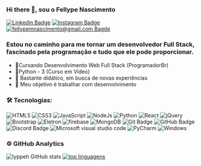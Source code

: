 ### Hi there 👋,  sou o Fellype Nascimento 

[![Linkedin Badge](https://img.shields.io/badge/-LinkedIn-blue?style=flat-square-border&logo=Linkedin&logoColor=white&link=https://www.linkedin.com/in/fellypenascimentodev/)](https://www.linkedin.com/in/fellypenascimentodev/)    [  ![Instagram Badge](https://img.shields.io/badge/-Instagram-CC0000?style=flat-square-border&logo=Instagram&logoColor=white&link=https://www.instagram.com/fellypefn/)](https://www.instagram.com/fellypefn/) [![fellypemnascimento@gmail.com Bagde](https://img.shields.io/badge/Fellype_Nascimento-2e7eea?style=flat-square-border&logo=microsoft-outlook&logoColor=white)](mailto:fellypemnascimento@gmail.com)

### Estou no caminho para me tornar um desenvolvedor Full Stack, fascinado pela programação e tudo que ele pode proporcionar.

- 🏅Cursando Desenvolvimento Web Full Stack (ProgramadorBr)
- 🏅Python - 3 (Curso em Vídeo)
- 🎯 Bastante didático, em busca de novas experiências
- 🎯 Meu objetivo é trabalhar com desenvolvimento



### 🛠️ Tecnologias: 

![HTML5](https://img.shields.io/badge/HTML5-151515?style=flat-square-border&logo=html5&logoColor=red) ![CSS3](https://img.shields.io/badge/CSS3-151515?style=flat-square-border&logo=css3&logoColor=blue) ![JavaScript](https://img.shields.io/badge/JavaScript-151515?style=flat-square-border&logo=javascript&logoColor=F7DF1E)  ![NodeJs](https://img.shields.io/badge/Node.js-43853D?style=flat-square-border&logo=node-dot-js&logoColor=white) ![Python](https://img.shields.io/badge/Python-3776AB?style=flat-square-border&logo=python&logoColor=white) ![React](https://img.shields.io/badge/React-20232A?style=fflat-square-border&logo=react&logoColor=61DAFB) ![jQuery](https://img.shields.io/badge/jQuery-0769AD?style=flat-square-border&logo=jquery&logoColor=white) ![Bootstrap](https://img.shields.io/badge/Bootstrap-563D7C?style=flat-square-border&logo=bootstrap&logoColor=white) ![Eletron](https://img.shields.io/badge/Electron-2B2E3A?style=flat-square-border&logo=electron&logoColor=9FEAF9)   ![firebase](https://img.shields.io/badge/firebase-ffca28?style=flat-square-border&logo=firebase&logoColor=black)    ![MongoDB](https://img.shields.io/badge/MongoDB-4EA94B?style=flat-square-border&logo=mongodb&logoColor=white) ![Git Badge](https://img.shields.io/badge/Git-151515?style=flat-square-border&logo=git&logoColor=red) ![GitHub Badge](https://img.shields.io/badge/GitHub-151515?style=flat-square-border&logo=github&logoColor=white) ![Discord Badge](https://img.shields.io/badge/Discord-7289DA?style=flat-square-border&logo=discord&logoColor=white) ![Microsoft visual studio code](https://img.shields.io/badge/Visual_Studio_Code-151515?style=flat-square-border&logo=visual%20studio%20code&logoColor=blue)   ![PyCharm](https://img.shields.io/badge/pycharm-143?style=flat-squareborder&logo=pycharm&logoColor=black&color=black&labelColor=green) ![Windows](https://img.shields.io/badge/Windows-0078D6?style=flat-square-border&logo=windows&logoColor=white)

### ⚙️ GitHub Analytics

![lyppeh GitHub stats](https://github-readme-stats.vercel.app/api?username=lyppeh&theme=dark&title_color=ffffff&border_color=ffffff&show_icons=true&text_color=ffffff&hide_border=false&border_radius=10) [![top linguagens](https://github-readme-stats.vercel.app/api/top-langs/?username=lyppeh&layout=compact&theme=dark&title_color=ffffff&border_color=ffffff&show_icons=true&text_color=ffffff&border_radius=10)](https://github.com/lyppeh) 
